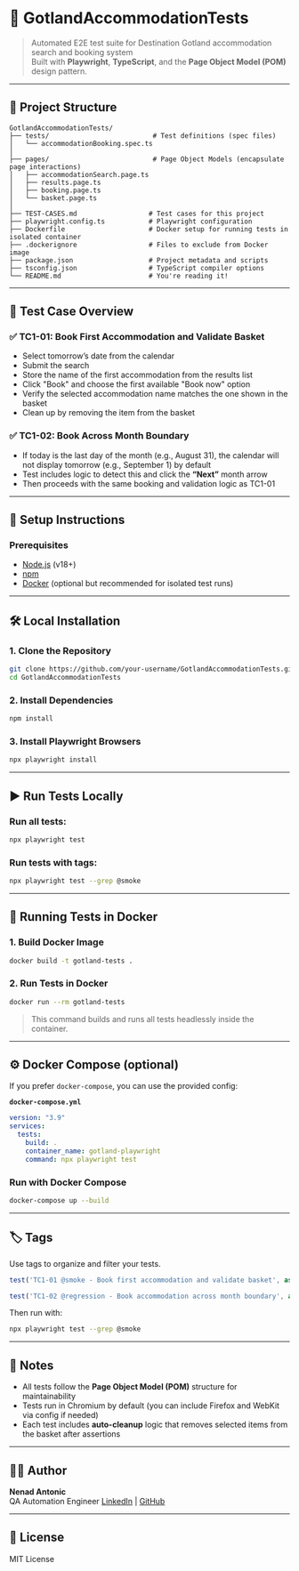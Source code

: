 # 🧪 GotlandAccommodationTests

> Automated E2E test suite for Destination Gotland accommodation search and booking system  
> Built with **Playwright**, **TypeScript**, and the **Page Object Model (POM)** design pattern.

---

## 📁 Project Structure

```
GotlandAccommodationTests/
├── tests/                          # Test definitions (spec files)
│   └── accommodationBooking.spec.ts
│
├── pages/                          # Page Object Models (encapsulate page interactions)
│   ├── accommodationSearch.page.ts
│   ├── results.page.ts
│   ├── booking.page.ts
│   └── basket.page.ts
│
├── TEST-CASES.md                  # Test cases for this project
├── playwright.config.ts           # Playwright configuration
├── Dockerfile                     # Docker setup for running tests in isolated container
├── .dockerignore                  # Files to exclude from Docker image
├── package.json                   # Project metadata and scripts
├── tsconfig.json                  # TypeScript compiler options
└── README.md                      # You're reading it!
```

---

## 🧠 Test Case Overview

### ✅ **TC1-01: Book First Accommodation and Validate Basket**

- Select tomorrow’s date from the calendar
- Submit the search
- Store the name of the first accommodation from the results list
- Click "Book" and choose the first available "Book now" option
- Verify the selected accommodation name matches the one shown in the basket
- Clean up by removing the item from the basket

### ✅ **TC1-02: Book Across Month Boundary**

- If today is the last day of the month (e.g., August 31), the calendar will not display tomorrow (e.g., September 1) by default
- Test includes logic to detect this and click the **“Next”** month arrow
- Then proceeds with the same booking and validation logic as TC1-01

---

## 🚀 Setup Instructions

### Prerequisites

- [Node.js](https://nodejs.org/) (v18+)
- [npm](https://www.npmjs.com/)
- [Docker](https://www.docker.com/) (optional but recommended for isolated test runs)

---

## 🛠️ Local Installation

### 1. Clone the Repository

```bash
git clone https://github.com/your-username/GotlandAccommodationTests.git
cd GotlandAccommodationTests
```

### 2. Install Dependencies

```bash
npm install
```

### 3. Install Playwright Browsers

```bash
npx playwright install
```

---

## ▶️ Run Tests Locally

### Run all tests:

```bash
npx playwright test
```

### Run tests with tags:

```bash
npx playwright test --grep @smoke
```

---

## 🐳 Running Tests in Docker

### 1. Build Docker Image

```bash
docker build -t gotland-tests .
```

### 2. Run Tests in Docker

```bash
docker run --rm gotland-tests
```

> This command builds and runs all tests headlessly inside the container.

---

## ⚙️ Docker Compose (optional)

If you prefer `docker-compose`, you can use the provided config:

**`docker-compose.yml`**

```yaml
version: "3.9"
services:
  tests:
    build: .
    container_name: gotland-playwright
    command: npx playwright test
```

### Run with Docker Compose

```bash
docker-compose up --build
```

---

## 🏷️ Tags

Use tags to organize and filter your tests.

```ts
test('TC1-01 @smoke - Book first accommodation and validate basket', async ({ page }) => { ... })

test('TC1-02 @regression - Book accommodation across month boundary', async ({ page }) => { ... })
```

Then run with:

```bash
npx playwright test --grep @smoke
```

---

## 📜 Notes

- All tests follow the **Page Object Model (POM)** structure for maintainability
- Tests run in Chromium by default (you can include Firefox and WebKit via config if needed)
- Each test includes **auto-cleanup** logic that removes selected items from the basket after assertions

---

## 🧑‍💻 Author

**Nenad Antonic**  
QA Automation Engineer
[LinkedIn](https://www.linkedin.com/in/nenadantonic-qa//) | [GitHub](https://github.com/)

---

## 📄 License

MIT License
